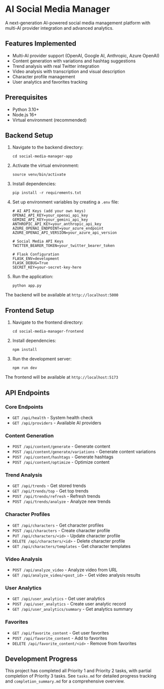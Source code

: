 # AI Social Media Manager

A next-generation AI-powered social media management platform with multi-AI provider integration and advanced analytics.

## Features Implemented

- Multi-AI provider support (OpenAI, Google AI, Anthropic, Azure OpenAI)
- Content generation with variations and hashtag suggestions
- Trend analysis with real Twitter integration
- Video analysis with transcription and visual description
- Character profile management
- User analytics and favorites tracking

## Prerequisites

- Python 3.10+
- Node.js 16+
- Virtual environment (recommended)

## Backend Setup

1. Navigate to the backend directory:
   ```
   cd social-media-manager-app
   ```

2. Activate the virtual environment:
   ```
   source venv/bin/activate
   ```

3. Install dependencies:
   ```
   pip install -r requirements.txt
   ```

4. Set up environment variables by creating a `.env` file:
   ```
   # AI API Keys (add your own keys)
   OPENAI_API_KEY=your_openai_api_key
   GEMINI_API_KEY=your_gemini_api_key
   ANTHROPIC_API_KEY=your_anthropic_api_key
   AZURE_OPENAI_ENDPOINT=your_azure_endpoint
   AZURE_OPENAI_API_VERSION=your_azure_api_version
   
   # Social Media API Keys
   TWITTER_BEARER_TOKEN=your_twitter_bearer_token
   
   # Flask Configuration
   FLASK_ENV=development
   FLASK_DEBUG=True
   SECRET_KEY=your-secret-key-here
   ```

5. Run the application:
   ```
   python app.py
   ```

The backend will be available at `http://localhost:5000`

## Frontend Setup

1. Navigate to the frontend directory:
   ```
   cd social-media-manager-frontend
   ```

2. Install dependencies:
   ```
   npm install
   ```

3. Run the development server:
   ```
   npm run dev
   ```

The frontend will be available at `http://localhost:5173`

## API Endpoints

### Core Endpoints
- `GET /api/health` - System health check
- `GET /api/providers` - Available AI providers

### Content Generation
- `POST /api/content/generate` - Generate content
- `POST /api/content/generate/variations` - Generate content variations
- `POST /api/content/hashtags` - Generate hashtags
- `POST /api/content/optimize` - Optimize content

### Trend Analysis
- `GET /api/trends` - Get stored trends
- `GET /api/trends/top` - Get top trends
- `POST /api/trends/refresh` - Refresh trends
- `POST /api/trends/analyze` - Analyze new trends

### Character Profiles
- `GET /api/characters` - Get character profiles
- `POST /api/characters` - Create character profile
- `PUT /api/characters/<id>` - Update character profile
- `DELETE /api/characters/<id>` - Delete character profile
- `GET /api/characters/templates` - Get character templates

### Video Analysis
- `POST /api/analyze_video` - Analyze video from URL
- `GET /api/analyze_video/<post_id>` - Get video analysis results

### User Analytics
- `GET /api/user_analytics` - Get user analytics
- `POST /api/user_analytics` - Create user analytic record
- `GET /api/user_analytics/summary` - Get analytics summary

### Favorites
- `GET /api/favorite_content` - Get user favorites
- `POST /api/favorite_content` - Add to favorites
- `DELETE /api/favorite_content/<id>` - Remove from favorites

## Development Progress

This project has completed all Priority 1 and Priority 2 tasks, with partial completion of Priority 3 tasks. See `tasks.md` for detailed progress tracking and `completion_summary.md` for a comprehensive overview.